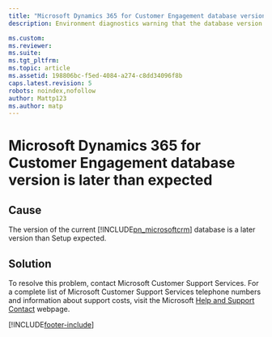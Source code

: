 ```yaml
---
title: "Microsoft Dynamics 365 for Customer Engagement database version is later than expected | Microsoft Docs"
description: Environment diagnostics warning that the database version is later than expected.

ms.custom: 
ms.reviewer: 
ms.suite: 
ms.tgt_pltfrm: 
ms.topic: article
ms.assetid: 198806bc-f5ed-4084-a274-c8dd34096f8b
caps.latest.revision: 5
robots: noindex,nofollow
author: Mattp123
ms.author: matp
---
```

# Microsoft Dynamics 365 for Customer Engagement database version is later than expected

## Cause
  
 The version of the current [!INCLUDE[pn_microsoftcrm](../includes/pn-microsoftcrm.md)] database is a later version than Setup expected.  
  
 ## Solution
  
 To resolve this problem, contact Microsoft Customer Support Services. For a complete list of Microsoft Customer Support Services telephone numbers and information about support costs, visit the Microsoft [Help and Support Contact](https://go.microsoft.com/fwlink/p/?LinkId=99244) webpage.



[!INCLUDE[footer-include](../../../includes/footer-banner.md)]
